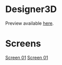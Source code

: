 Designer3D
===========

Preview available [here](http://projektantgl.codebuild.pl).

Screens
===========

[Screen 01](http://projektantgl.codebuild.pl/screens/01.jpg)
[Screen 01](http://projektantgl.codebuild.pl/screens/02.jpg)